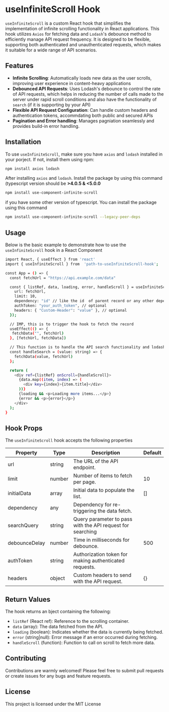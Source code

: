 # useInfiniteScroll Hook
`useInfiniteScroll` is a custom React hook that simplifies the implementation of infinite scrolling functionality in React applications. This hook utilizes `Axios`	for fetching data and `Lodash`'s debounce method to efficiently manage API request frequency. It is designed to be flexible, supporting both authenticated and unauthenticated requests, which makes it suitable for a wide range of API scenarios.

## Features
- **Infinite Scrolling**: Automatically loads new data as the user scrolls, improving user experience in content-heavy applications
- **Debounced API Requests**: Uses Lodash's debounce to control the rate of API requests, which helps in reducing the number of calls made to the server under rapid scroll conditions and also have the functionality of `search` (if it is supporting by your API)
- **Flexible API Request Configuration**: Can handle custom headers and authentication tokens, accommdating both public and secured APIs
- **Pagination and Error handling**: Manages pagniation seamlessly and provides build-in error handling.

## Installation
To use `useInfiniteScroll`, make sure you have `axios` and `lodash` installed in your porject. If not, install them using npm:
```bash
npm install axios lodash
```
After installing `axios` and `lodash`. Install the package by using this command (typescript version should be **>4.0.5 & <5.0.0**
```bash
npm install use-component-infinite-scroll
```
if you have some other version of typescript. You can install the package using this command
```bash
npm install use-component-infinite-scroll --legacy-peer-deps
```

## Usage
Below is the basic example to demonstrate how to use the `useInfiniteScroll` hook in a React Component

```bash
import React, { useEffect } from 'react'
import { useInfiniteScroll } from  'path-to-useInfiniteScroll-hook';

const App = () => {
  const fetchUrl = "https://api.example.com/data"

  const { listRef, data, loading, error, handleScroll } = useInfiniteScroll({
    url: fetchUrl,
    limit: 10,
    dependency: "id" // like the id  of parent record or any other dependency (optional)
    authToken: "your_auth_token", // optional
    headers: { "Custom-Header": "value" }, // optional
  });

  // IMP, this is to trigger the hook to fetch the record
  useEffect(() => {
   fetchData("", fetchUrl)
  }, [fetchUrl, fetchData])

  // This function is to handle the API search functionality and lodash (default delay time is 500 millisecond)
  const handleSearch = (value: string) => {
    fetchData(value, fetchUrl)
  };

  return (
    <div ref={listRef} onScroll={handleScroll}>
      {data.map((item, index) => (
        <div key={index}>{item.title}</div>
      ))}
      {loading && <p>Loading more items...</p>}
      {error && <p>{error}</p>}
    </div>
  );
}

```

## Hook Props
The `useInfiniteScroll` hook accepts the following properties

| Property      | Type   | Description                                                | Default |
|---------------|--------|------------------------------------------------------------|---------|
| url           | string | The URL of the API endpoint.                               |         |
| limit         | number | Number of items to fetch per page.                         |   10    |
| initialData   | array  | Initial data to populate the list.                         |   []    |
| dependency    | any    | Dependency for re-triggering the data fetch.               |         |
| searchQuery   | string | Query parameter to pass with the API request for searching |         |
| debounceDelay | number | Time in milliseconds for debounce.                         |   500   |
| authToken     | string | Authorization token for making authenticated requests.     |         |
| headers       | object | Custom headers to send with the API request.               |   {}    |


## Return Values
The hook returns an bject containing the following:


-   `listRef` (React ref): Reference to the scrolling container.
-   `data` (array): The data fetched from the API.
-   `loading` (boolean): Indicates whether the data is currently being fetched.
-   `error` (string|null): Error message if an error occurred during fetching.
-   `handleScroll` (function): Function to call on scroll to fetch more data.

## Contributing
Contributions are warmly welcomed! Please feel free to submit pull requests or create issues for any bugs and feature requests.

## License

This project is licensed under the MIT License
